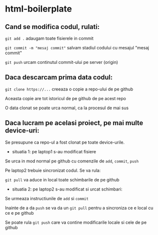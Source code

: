 # html-boilerplate

## Cand se modifica codul, rulati:

`git add .` adaugam toate fisierele in commit

`git commit -m "mesaj commit"` salvam stadiul codului cu mesajul "mesaj commit"

`git push` urcam continutul commit-ului pe server (origin)

## Daca descarcam prima data codul:

`git clone https://...` creeaza o copie a repo-ului de pe github

Aceasta copie are tot istoricul de pe github de pe acest repo

O data clonat se poate urca normal, ca la procesul de mai sus

## Daca lucram pe acelasi proiect, pe mai multe device-uri:

Se presupune ca repo-ul a fost clonat pe toate device-urile.

- situatia 1: pe laptop1 s-au modificat fisiere

Se urca in mod normal pe github cu comenzile de `add`, `commit`, `push`

Pe laptop2 trebuie sincronizat codul. Se va rula:

`git pull` va aduce in local toate schimbarile de pe github

- situatia 2: pe laptop2 s-au modificat si urcat schimbari:

Se urmeaza instructiunile de `add` si `commit`

Inainte de a da `push` se va da un `git pull` pentru a sincroniza ce e local cu ce e pe github

Se poate rula `git push` care va contine modificarile locale si cele de pe github
